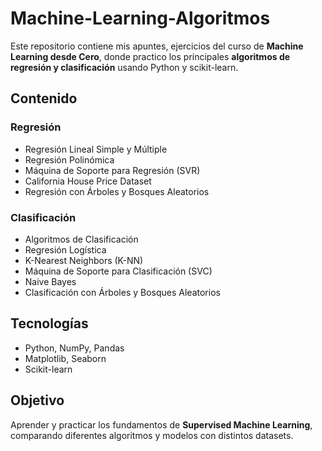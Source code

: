 # Machine-Learning-Algoritmos
Este repositorio contiene mis apuntes, ejercicios del curso de **Machine Learning desde Cero**, donde practico los principales **algoritmos de regresión y clasificación** usando Python y scikit-learn.

## Contenido

### Regresión
- Regresión Lineal Simple y Múltiple
- Regresión Polinómica
- Máquina de Soporte para Regresión (SVR)
- California House Price Dataset
- Regresión con Árboles y Bosques Aleatorios

### Clasificación
- Algoritmos de Clasificación
- Regresión Logística
- K-Nearest Neighbors (K-NN)
- Máquina de Soporte para Clasificación (SVC)
- Naive Bayes
- Clasificación con Árboles y Bosques Aleatorios

## Tecnologías
- Python, NumPy, Pandas
- Matplotlib, Seaborn
- Scikit-learn

## Objetivo
Aprender y practicar los fundamentos de **Supervised Machine Learning**, comparando diferentes algoritmos y modelos con distintos datasets.
